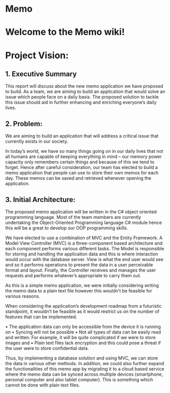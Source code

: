 # Memo

# Welcome to the Memo wiki!

# Project Vision:
## 1. Executive Summary

This report will discuss about the new memo application we have proposed to build. As a team, we are aiming to build an application that would solve an issue which people face on a daily basis. The proposed solution to tackle this issue should aid in further enhancing and enriching everyone’s daily lives.

## 2. Problem:

We are aiming to build an application that will address a critical issue that currently exists in our society.

In today’s world, we have so many things going on in our daily lives that not all humans are capable of keeping everything in mind – our memory power capacity only remembers certain things and because of this we tend to forget. Hence after careful consideration, our team has elected to build a memo application that people can use to store their own memos for each day. These memos can be saved and retrieved whenever opening the application.

## 3. Initial Architecture:
 
The proposed memo application will be written in the C# object oriented programming language. Most of the team members are currently undertaking the Object-Oriented Programming language C# module hence this will be a great to develop our OOP programming skills.

We have elected to use a combination of MVC and the Entity Framework. A Model View Controller (MVC) is a three-component based architecture and each component performs various different tasks. The Model is responsible for storing and handling the application data and this is where interaction would occur with the database server. View is what the end user would see and so it performs operations to present the data in a user perceivable format and layout. Finally, the Controller receives and manages the user requests and performs whatever’s appropriate to carry them out.

As this is a simple memo application, we were initially considering writing the memo data to a plain text file however this wouldn’t be feasible for various reasons.

When considering the application’s development roadmap from a futuristic standpoint, it wouldn’t be feasible as it would restrict us on the number of features that can be implemented.

•	The application data can only be accessible from the device it is running on
•	Syncing will not be possible
•	Not all types of data can be easily read and written. For example, it will be quite complicated if we were to store images and 
•	Plain text files lack encryption and this could pose a threat if the user were to store confidential data.

Thus, by implementing a database solution and using MVC, we can store the data in various other methods. In addition, we could also further expand the functionalities of this memo app by migrating it to a cloud based service where the memo data can be synced across multiple devices (smartphone, personal computer and also tablet computer). This is something which cannot be done with plain text files.


